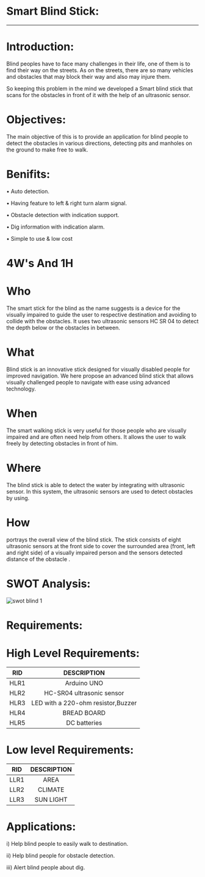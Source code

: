 # Smart Blind Stick:
------------------------------------------------------------------------
# Introduction:

Blind peoples have to face many challenges in their life, one of them is to find their way on the streets. As on the streets, there are so many vehicles and obstacles that may block their way and also may injure them.

So keeping this problem in the mind we developed a Smart blind stick that scans for the obstacles in front of it with the help of an ultrasonic sensor.
# Objectives:

The main objective of this is to provide an application for blind people to detect the obstacles in various directions, detecting pits and manholes on the ground to make free to walk.


# Benifits:

 • Auto detection.
 
 • Having feature to left & right turn alarm signal.
 
 • Obstacle detection with indication support.
 
 • Dig information with indication alarm.
 
 • Simple to use & low cost

# 4W's And 1H
# Who
The smart stick for the blind as the name suggests is a device for the visually impaired to guide the user to respective destination and avoiding to collide with the obstacles. It uses two ultrasonic sensors HC SR 04 to detect the depth below or the obstacles in between.
# What
Blind stick is an innovative stick designed for visually disabled people for improved navigation. We here propose an advanced blind stick that allows visually challenged people to navigate with ease using advanced technology. 
# When
The smart walking stick is very useful for those people who are visually impaired and are often need help from others. It allows the user to walk freely by detecting obstacles in front of him.
# Where
The blind stick is able to detect the water by integrating with ultrasonic sensor. In this system, the ultrasonic sensors are used to detect obstacles by using.
# How
portrays the overall view of the blind stick. The stick consists of eight ultrasonic sensors at the front side to cover the surrounded area (front, left and right side)
of a visually impaired person and the sensors detected distance of the obstacle .
# SWOT Analysis:
![swot blind 1](https://user-images.githubusercontent.com/99025340/155704743-5cab1890-7ad9-40b0-bce5-2796630f2ec5.JPG)



# Requirements:
# High Level Requirements:

| RID | DESCRIPTION | 
|:--:|:--------:|
|HLR1|Arduino UNO|
|HLR2|HC-SR04 ultrasonic sensor|
|HLR3|LED with a 220-ohm resistor,Buzzer|
|HLR4|BREAD BOARD|
|HLR5|DC batteries|

# Low level Requirements:

| RID | DESCRIPTION | 
|:--:|:--------:|
|LLR1|AREA|
|LLR2|CLIMATE|
|LLR3|SUN LIGHT|

# Applications:
i) Help blind people to easily walk to destination.

ii) Help blind people for obstacle detection.

iii) Alert blind people about dig.







